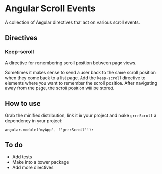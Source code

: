 # Angular Scroll Events

A collection of Angular directives that act on various scroll events.

## Directives

### Keep-scroll

A directive for remembering scroll position between page views. 

Sometimes it makes sense to send a user back to the same scroll position when they come back to a
list page. Add the `keep-scroll` directive to elements where you want to remember the scroll
position. After navigating away from the page, the scroll position will be stored.

## How to use

Grab the minified distribution, link it in your project and make `grrrScroll` a dependency in your
project:

```
angular.module('myApp', ['grrrScroll']);
```

## To do

- Add tests
- Make into a bower package
- Add more directives
